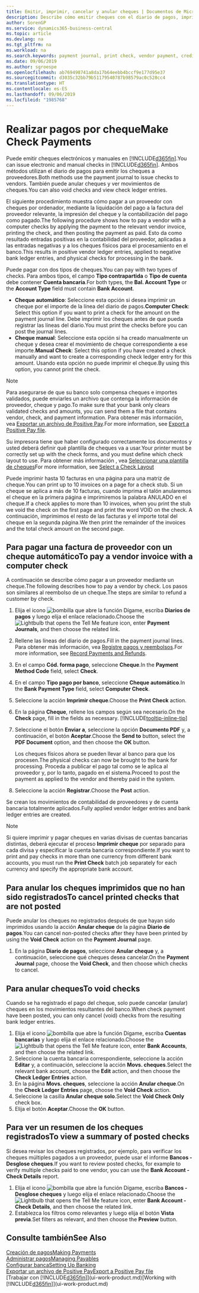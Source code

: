 ```yaml
---
title: Emitir, imprimir, cancelar y anular cheques | Documentos de Microsoft
description: Describe cómo emitir cheques con el diario de pagos, imprimir cheques y anular o ver movimientos de cheques en Business Central.
author: SorenGP
ms.service: dynamics365-business-central
ms.topic: article
ms.devlang: na
ms.tgt_pltfrm: na
ms.workload: na
ms.search.keywords: payment journal, print check, vendor payment, creditor, debt, balance due, AP
ms.date: 09/06/2019
ms.author: sgroespe
ms.openlocfilehash: ab769498741a8da17b64eebb4bccf9e177d95e37
ms.sourcegitcommit: d3035c32bb79b51179540787b98579ac0c528cc4
ms.translationtype: HT
ms.contentlocale: es-ES
ms.lasthandoff: 09/06/2019
ms.locfileid: "1985768"
---
```

# <a name="make-check-payments"></a><span data-ttu-id="a48e4-103">Realizar pagos por cheque</span><span class="sxs-lookup"><span data-stu-id="a48e4-103">Make Check Payments</span></span>
<span data-ttu-id="a48e4-104">Puede emitir cheques electrónicos y manuales en [!INCLUDE[d365fin](includes/d365fin_md.md)].</span><span class="sxs-lookup"><span data-stu-id="a48e4-104">You can issue electronic and manual checks in [!INCLUDE[d365fin](includes/d365fin_md.md)].</span></span> <span data-ttu-id="a48e4-105">Ambos métodos utilizan el diario de pagos para emitir los cheques a proveedores.</span><span class="sxs-lookup"><span data-stu-id="a48e4-105">Both methods use the payment journal to issue checks to vendors.</span></span> <span data-ttu-id="a48e4-106">También puede anular cheques y ver movimientos de cheques.</span><span class="sxs-lookup"><span data-stu-id="a48e4-106">You can also void checks and view check ledger entries.</span></span>

<span data-ttu-id="a48e4-107">El siguiente procedimiento muestra cómo pagar a un proveedor con cheques por ordenador, mediante la liquidación del pago a la factura del proveedor relevante, la impresión del cheque y la contabilización del pago como pagado.</span><span class="sxs-lookup"><span data-stu-id="a48e4-107">The following procedure shows how to pay a vendor with a computer checks by applying the payment to the relevant vendor invoice, printing the check, and then posting the payment as paid.</span></span> <span data-ttu-id="a48e4-108">Esto da como resultado entradas positivas en la contabilidad del proveedor, aplicadas a las entradas negativas y a los cheques físicos para el procesamiento en el banco.</span><span class="sxs-lookup"><span data-stu-id="a48e4-108">This results in positive vendor ledger entries, applied to negative bank ledger entries, and physical checks for processing in the bank.</span></span>

<span data-ttu-id="a48e4-109">Puede pagar con dos tipos de cheques.</span><span class="sxs-lookup"><span data-stu-id="a48e4-109">You can pay with two types of checks.</span></span> <span data-ttu-id="a48e4-110">Para ambos tipos, el campo **Tipo contrapartida** o **Tipo de cuenta** debe contener **Cuenta bancaria**.</span><span class="sxs-lookup"><span data-stu-id="a48e4-110">For both types, the **Bal. Account Type** or the **Account Type** field must contain **Bank Account**.</span></span>

- <span data-ttu-id="a48e4-111">**Cheque automático**: Seleccione esta opción si desea imprimir un cheque por el importe de la línea del diario de pagos.</span><span class="sxs-lookup"><span data-stu-id="a48e4-111">**Computer Check**: Select this option if you want to print a check for the amount on the payment journal line.</span></span> <span data-ttu-id="a48e4-112">Debe imprimir los cheques antes de que pueda registrar las líneas del diario.</span><span class="sxs-lookup"><span data-stu-id="a48e4-112">You must print the checks before you can post the journal lines.</span></span>
- <span data-ttu-id="a48e4-113">**Cheque manual**: Seleccione esta opción si ha creado manualmente un cheque y desea crear el movimiento de cheque correspondiente a ese importe.</span><span class="sxs-lookup"><span data-stu-id="a48e4-113">**Manual Check**: Select this option if you have created a check manually and want to create a corresponding check ledger entry for this amount.</span></span> <span data-ttu-id="a48e4-114">Usando esta opción no puede imprimir el cheque.</span><span class="sxs-lookup"><span data-stu-id="a48e4-114">By using this option, you cannot print the check.</span></span>

> [!NOTE]  
> <span data-ttu-id="a48e4-115">Para asegurarse de que su banco solo compensa cheques e importes validados, puede enviarles un archivo que contenga la información de proveedor, cheque y pago.</span><span class="sxs-lookup"><span data-stu-id="a48e4-115">To make sure that your bank only clears validated checks and amounts, you can send them a file that contains vendor, check, and payment information.</span></span> <span data-ttu-id="a48e4-116">Para obtener más información, vea [Exportar un archivo de Positive Pay](finance-how-positive-pay.md).</span><span class="sxs-lookup"><span data-stu-id="a48e4-116">For more information, see [Export a Positive Pay file](finance-how-positive-pay.md).</span></span>

<span data-ttu-id="a48e4-117">Su impresora tiene que haber configurado correctamente los documentos y usted deberá definir qué plantilla de cheques va a usar.</span><span class="sxs-lookup"><span data-stu-id="a48e4-117">Your printer must be correctly set up with the check forms, and you must define which check layout to use.</span></span> <span data-ttu-id="a48e4-118">Para obtener más información , vea [Seleccionar una plantilla de cheques](finance-how-define-check-layouts.md)</span><span class="sxs-lookup"><span data-stu-id="a48e4-118">For more information, see [Select a Check Layout](finance-how-define-check-layouts.md)</span></span>

<span data-ttu-id="a48e4-119">Puede imprimir hasta 10 facturas en una página para una matriz de cheque.</span><span class="sxs-lookup"><span data-stu-id="a48e4-119">You can print up to 10 invoices on a page for a check stub.</span></span> <span data-ttu-id="a48e4-120">Si un cheque se aplica a más de 10 facturas, cuando imprima el talón anularemos el cheque en la primera página e imprimiremos la palabra ANULADO en el cheque.</span><span class="sxs-lookup"><span data-stu-id="a48e4-120">If a check applies to more than 10 invoices, when you print the stub we void the check on the first page and print the word VOID on the check.</span></span> <span data-ttu-id="a48e4-121">A continuación, imprimimos el resto de las facturas y el importe total del cheque en la segunda página.</span><span class="sxs-lookup"><span data-stu-id="a48e4-121">We then print the remainder of the invoices and the total check amount on the second page.</span></span>

## <a name="to-pay-a-vendor-invoice-with-a-computer-check"></a><span data-ttu-id="a48e4-122">Para pagar una factura de proveedor con un cheque automático</span><span class="sxs-lookup"><span data-stu-id="a48e4-122">To pay a vendor invoice with a computer check</span></span>
<span data-ttu-id="a48e4-123">A continuación se describe cómo pagar a un proveedor mediante un cheque.</span><span class="sxs-lookup"><span data-stu-id="a48e4-123">The following describes how to pay a vendor by check.</span></span> <span data-ttu-id="a48e4-124">Los pasos son similares al reembolso de un cheque.</span><span class="sxs-lookup"><span data-stu-id="a48e4-124">The steps are similar to refund a customer by check.</span></span>

1. <span data-ttu-id="a48e4-125">Elija el icono ![bombilla que abre la función Dígame](media/ui-search/search_small.png "Dígame que desea hacer"), escriba **Diarios de pagos** y luego elija el enlace relacionado.</span><span class="sxs-lookup"><span data-stu-id="a48e4-125">Choose the ![Lightbulb that opens the Tell Me feature](media/ui-search/search_small.png "Tell me what you want to do") icon, enter **Payment Journals**, and then choose the related link.</span></span>
2. <span data-ttu-id="a48e4-126">Rellene las líneas del diario de pagos.</span><span class="sxs-lookup"><span data-stu-id="a48e4-126">Fill in the payment journal lines.</span></span> <span data-ttu-id="a48e4-127">Para obtener más información, vea [Registre pagos y reembolsos](payables-how-post-payments-refunds.md).</span><span class="sxs-lookup"><span data-stu-id="a48e4-127">For more information, see [Record Payments and Refunds](payables-how-post-payments-refunds.md).</span></span>
3. <span data-ttu-id="a48e4-128">En el campo **Cód. forma pago**, seleccione **Cheque**.</span><span class="sxs-lookup"><span data-stu-id="a48e4-128">In the **Payment Method Code** field, select **Check**.</span></span>
4. <span data-ttu-id="a48e4-129">En el campo **Tipo pago por banco**, seleccione **Cheque automático**.</span><span class="sxs-lookup"><span data-stu-id="a48e4-129">In the **Bank Payment Type** field, select **Computer Check**.</span></span>
5. <span data-ttu-id="a48e4-130">Seleccione la acción **Imprimir cheque**.</span><span class="sxs-lookup"><span data-stu-id="a48e4-130">Choose the **Print Check** action.</span></span>
6. <span data-ttu-id="a48e4-131">En la página **Cheque**, rellene los campos según sea necesario.</span><span class="sxs-lookup"><span data-stu-id="a48e4-131">On the **Check** page, fill in the fields as necessary.</span></span> [!INCLUDE[tooltip-inline-tip](includes/tooltip-inline-tip_md.md)]
7. <span data-ttu-id="a48e4-132">Seleccione el botón **Enviar a**, seleccione la opción **Documento PDF** y, a continuación, el botón **Aceptar**.</span><span class="sxs-lookup"><span data-stu-id="a48e4-132">Choose the **Send to** button, select the **PDF Document** option, and then choose the **OK** button.</span></span>

    <span data-ttu-id="a48e4-133">Los cheques físicos ahora se pueden llevar al banco para que los procesen.</span><span class="sxs-lookup"><span data-stu-id="a48e4-133">The physical checks can now be brought to the bank for processing.</span></span> <span data-ttu-id="a48e4-134">Proceda a publicar el pago tal como se le aplica al proveedor y, por lo tanto, pagado en el sistema.</span><span class="sxs-lookup"><span data-stu-id="a48e4-134">Proceed to post the payment as applied to the vendor and thereby paid in the system.</span></span>
8. <span data-ttu-id="a48e4-135">Seleccione la acción **Registrar**.</span><span class="sxs-lookup"><span data-stu-id="a48e4-135">Choose the **Post** action.</span></span>

<span data-ttu-id="a48e4-136">Se crean los movimientos de contabilidad de proveedores y de cuenta bancaria totalmente aplicados.</span><span class="sxs-lookup"><span data-stu-id="a48e4-136">Fully applied vendor ledger entries and bank ledger entries are created.</span></span>

> [!NOTE]  
> <span data-ttu-id="a48e4-137">Si quiere imprimir y pagar cheques en varias divisas de cuentas bancarias distintas, deberá ejecutar el proceso **Imprimir cheque** por separado para cada divisa y especificar la cuenta bancaria correspondiente.</span><span class="sxs-lookup"><span data-stu-id="a48e4-137">If you want to print and pay checks in more than one currency from different bank accounts, you must run the **Print Check** batch job separately for each currency and specify the appropriate bank account.</span></span>

## <a name="to-cancel-printed-checks-that-are-not-posted"></a><span data-ttu-id="a48e4-138">Para anular los cheques imprimidos que no han sido registrados</span><span class="sxs-lookup"><span data-stu-id="a48e4-138">To cancel printed checks that are not posted</span></span>
<span data-ttu-id="a48e4-139">Puede anular los cheques no registrados después de que hayan sido imprimidos usando la acción **Anular cheque** de la página **Diario de pagos**.</span><span class="sxs-lookup"><span data-stu-id="a48e4-139">You can cancel non-posted checks after they have been printed by using the **Void Check** action on the **Payment Journal** page.</span></span>

1. <span data-ttu-id="a48e4-140">En la página **Diario de pagos**, seleccione **Anular cheque** y, a continuación, seleccione qué cheques desea cancelar.</span><span class="sxs-lookup"><span data-stu-id="a48e4-140">On the **Payment Journal** page, choose the **Void Check**, and then choose which checks to cancel.</span></span>

## <a name="to-void-checks"></a><span data-ttu-id="a48e4-141">Para anular cheques</span><span class="sxs-lookup"><span data-stu-id="a48e4-141">To void checks</span></span>
<span data-ttu-id="a48e4-142">Cuando se ha registrado el pago del cheque, solo puede cancelar (anular) cheques en los movimientos resultantes del banco.</span><span class="sxs-lookup"><span data-stu-id="a48e4-142">When check payment have been posted, you can only cancel (void) checks from the resulting bank ledger entries.</span></span>

1. <span data-ttu-id="a48e4-143">Elija el icono ![bombilla que abre la función Dígame](media/ui-search/search_small.png "Dígame que desea hacer"), escriba **Cuentas bancarias** y luego elija el enlace relacionado.</span><span class="sxs-lookup"><span data-stu-id="a48e4-143">Choose the ![Lightbulb that opens the Tell Me feature](media/ui-search/search_small.png "Tell me what you want to do") icon, enter **Bank Accounts**, and then choose the related link.</span></span>
2. <span data-ttu-id="a48e4-144">Seleccione la cuenta bancaria correspondiente, seleccione la acción **Editar** y, a continuación, seleccione la acción **Movs. cheques**.</span><span class="sxs-lookup"><span data-stu-id="a48e4-144">Select the relevant bank account, choose the **Edit** action, and then choose the **Check Ledger Entries** action.</span></span>
3. <span data-ttu-id="a48e4-145">En la página **Movs. cheques**, seleccione la acción **Anular cheque**.</span><span class="sxs-lookup"><span data-stu-id="a48e4-145">On the **Check Ledger Entries** page, choose the **Void Check** action.</span></span>
4. <span data-ttu-id="a48e4-146">Seleccione la casilla **Anular cheque solo**.</span><span class="sxs-lookup"><span data-stu-id="a48e4-146">Select the **Void Check Only** check box.</span></span>
5. <span data-ttu-id="a48e4-147">Elija el botón **Aceptar**.</span><span class="sxs-lookup"><span data-stu-id="a48e4-147">Choose the **OK** button.</span></span>

## <a name="to-view-a-summary-of-posted-checks"></a><span data-ttu-id="a48e4-148">Para ver un resumen de los cheques registrados</span><span class="sxs-lookup"><span data-stu-id="a48e4-148">To view a summary of posted checks</span></span>
<span data-ttu-id="a48e4-149">Si desea revisar los cheques registrados, por ejemplo, para verificar los cheques múltiples pagados a un proveedor, puede usar el informe **Bancos - Desglose cheques**.</span><span class="sxs-lookup"><span data-stu-id="a48e4-149">If you want to review posted checks, for example to verify multiple checks paid to one vendor, you can use the **Bank Account - Check Details** report.</span></span>
1. <span data-ttu-id="a48e4-150">Elija el icono ![bombilla que abre la función Dígame](media/ui-search/search_small.png "Dígame que desea hacer"), escriba **Bancos - Desglose cheques** y luego elija el enlace relacionado.</span><span class="sxs-lookup"><span data-stu-id="a48e4-150">Choose the ![Lightbulb that opens the Tell Me feature](media/ui-search/search_small.png "Tell me what you want to do") icon, enter **Bank Account - Check Details**, and then choose the related link.</span></span>
2. <span data-ttu-id="a48e4-151">Establezca los filtros como relevantes y luego elija el botón **Vista previa**.</span><span class="sxs-lookup"><span data-stu-id="a48e4-151">Set filters as relevant, and then choose the **Preview** button.</span></span>

## <a name="see-also"></a><span data-ttu-id="a48e4-152">Consulte también</span><span class="sxs-lookup"><span data-stu-id="a48e4-152">See Also</span></span>
[<span data-ttu-id="a48e4-153">Creación de pagos</span><span class="sxs-lookup"><span data-stu-id="a48e4-153">Making Payments</span></span>](payables-make-payments.md)  
[<span data-ttu-id="a48e4-154">Administrar pagos</span><span class="sxs-lookup"><span data-stu-id="a48e4-154">Managing Payables</span></span>](payables-manage-payables.md)  
[<span data-ttu-id="a48e4-155">Configurar banca</span><span class="sxs-lookup"><span data-stu-id="a48e4-155">Setting Up Banking</span></span>](bank-setup-banking.md)  
[<span data-ttu-id="a48e4-156">Exportar un archivo de Positive Pay</span><span class="sxs-lookup"><span data-stu-id="a48e4-156">Export a Positive Pay file</span></span>](finance-how-positive-pay.md)  
<span data-ttu-id="a48e4-157">[Trabajar con [!INCLUDE[d365fin](includes/d365fin_md.md)]](ui-work-product.md)</span><span class="sxs-lookup"><span data-stu-id="a48e4-157">[Working with [!INCLUDE[d365fin](includes/d365fin_md.md)]](ui-work-product.md)</span></span>  
